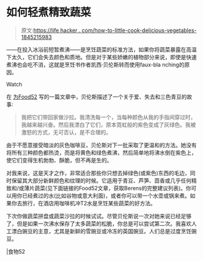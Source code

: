 # 如何轻煮精致蔬菜

> 原文:[https://life hacker . com/how-to-little-cook-delicious-vegetables-1845215983](https://lifehacker.com/how-to-lightly-cook-delicate-vegetables-1845215983)

——在投入冰浴前短暂煮沸——是烹饪蔬菜的标准方法，如果你将蔬菜暴露在高温下太久，它们会失去颜色和质地。但是对于某些娇嫩的植物部分来说，即使是快速煮沸也会吃不消，这就是烹饪书作者凯西·贝伦斯转而使用faux-bla nching的原因。

Watch

在 [为Food52](https://food52.com/blog/25524-vegetable-faux-blanching-hack) 写的一篇文章中，贝伦斯描述了一个关于爱、失去和三色青豆的故事:

> 我把它们带回家做沙拉。我清洗每一个，当每种颜色从我的手指间穿过时，我越来越兴奋。然后我漂白了它们，原本霓虹般的紫色变成了灰绿色。我被激怒的方式，无可否认，是不合理的。

由于不愿意接受暗淡的灰色咖啡豆，贝伦斯对下一批采取了更温和的方法。她没有将所有三种颜色都热烫，而是将黄色和绿色煮沸，然后简单地将沸水倒在紫色上，使它们变得生机勃勃、酥脆，但不再是生的。

对我来说，这是天才之作，非常适合那些你只想去掉绿色(或紫色)东西的毛边，同时保留其大部分新鲜颜色和纹理的时候。它适用于青豆、芦笋、茴香或几乎任何精致和/或薄片蔬菜(见下面链接的Food52文章，获取Berens的完整建议列表)。你可以用你已经煮过的水(比如谷物或意大利面)，或者你可以带一个水壶或锅来煮。如果你去旅行，在酒店用咖啡机冲T2水是烹饪某些蔬菜的好方法。

下次你做蔬菜拼盘或蔬菜沙拉的时候试试。尽管贝伦斯说一次对她来说已经足够了，但是如果一次沸水保存了太多蔬菜的松脆，你总是可以尝试第二次。我喜欢人工漂白豌豆的主意，尤其是新鲜的雪豌豆或冷冻的英国豌豆。人们总是过度烹饪豌豆。

|食物52